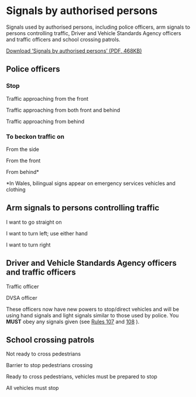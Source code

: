 
# Signals by authorised persons

Signals used by authorised persons, including police officers, arm signals to persons controlling traffic, Driver and Vehicle Standards Agency officers and traffic officers and school crossing patrols.

[Download ‘Signals by authorised persons’ (PDF, 468KB)](https://assets.digital.cabinet-office.gov.uk/media/560aa62bed915d035c00001b/the-highway-code-signals-by-authorised-persons.pdf)

## Police officers

### Stop

Traffic approaching from the front

Traffic approaching from both front and behind

Traffic approaching from behind
### To beckon traffic on

From the side

From the front

From behind*

*In Wales, bilingual signs appear on emergency services vehicles and clothing

## Arm signals to persons controlling traffic

I want to go straight on

I want to turn left; use either hand

I want to turn right
## Driver and Vehicle Standards Agency officers and traffic officers

Traffic officer

DVSA officer

These officers now have new powers to stop/direct vehicles and will be using hand signals and light
signals similar to those used by police. You **MUST** obey any signals given (see [Rules 107](general-rules-techniques-and-advice-for-all-drivers-and-riders-103-to-158.md#rule107) and [108](general-rules-techniques-and-advice-for-all-drivers-and-riders-103-to-158.md#rule108) ).

## School crossing patrols

Not ready to cross pedestrians

Barrier to stop pedestrians crossing

Ready to cross pedestrians, vehicles must be prepared to stop

All vehicles must stop